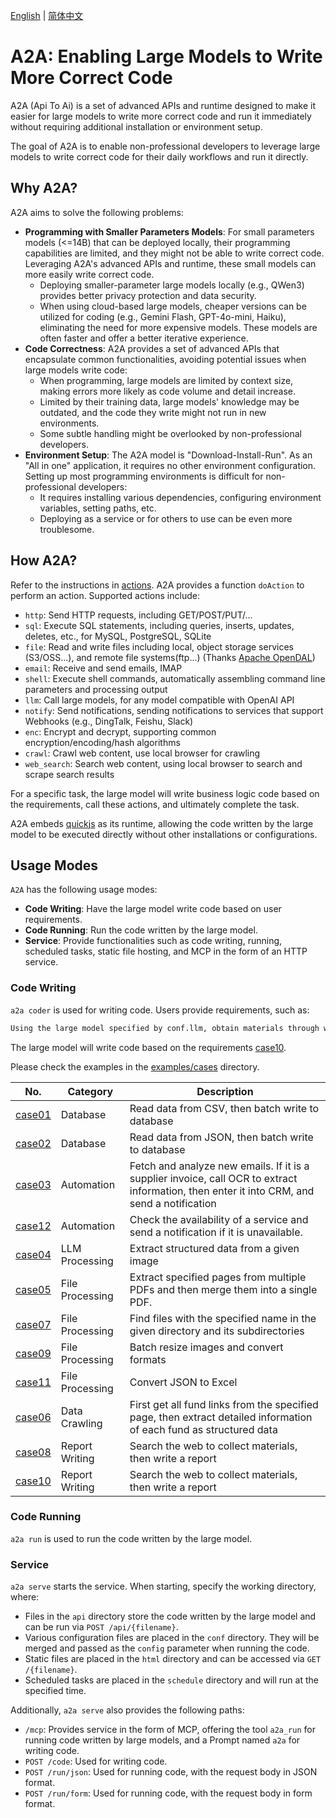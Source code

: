 
[English](README.md) | [简体中文](README.cn.md)

# A2A: Enabling Large Models to Write More Correct Code

A2A (Api To Ai) is a set of advanced APIs and runtime designed to make it easier for large models to write more correct code and run it immediately without requiring additional installation or environment setup.

The goal of A2A is to enable non-professional developers to leverage large models to write correct code for their daily workflows and run it directly.

## Why A2A?

A2A aims to solve the following problems:
  - **Programming with Smaller Parameters Models**: For small parameters models (<=14B) that can be deployed locally, their programming capabilities are limited, and they might not be able to write correct code. Leveraging A2A's advanced APIs and runtime, these small models can more easily write correct code.
    - Deploying smaller-parameter large models locally (e.g., QWen3) provides better privacy protection and data security.
    - When using cloud-based large models, cheaper versions can be utilized for coding (e.g., Gemini Flash, GPT-4o-mini, Haiku), eliminating the need for more expensive models. These models are often faster and offer a better iterative experience.
  - **Code Correctness**: A2A provides a set of advanced APIs that encapsulate common functionalities, avoiding potential issues when large models write code:
      - When programming, large models are limited by context size, making errors more likely as code volume and detail increase.
      - Limited by their training data, large models' knowledge may be outdated, and the code they write might not run in new environments.
      - Some subtle handling might be overlooked by non-professional developers.
  - **Environment Setup**: The A2A model is "Download-Install-Run". As an "All in one" application, it requires no other environment configuration. Setting up most programming environments is difficult for non-professional developers:
      - It requires installing various dependencies, configuring environment variables, setting paths, etc.
      - Deploying as a service or for others to use can be even more troublesome.

## How A2A?

Refer to the instructions in [actions](bindings/nodejs/action.ts). A2A provides a function `doAction` to perform an action. Supported actions include:

  - `http`: Send HTTP requests, including GET/POST/PUT/...
  - `sql`: Execute SQL statements, including queries, inserts, updates, deletes, etc., for MySQL, PostgreSQL, SQLite
  - `file`: Read and write files including local, object storage services (S3/OSS...), and remote file systems(ftp...) (Thanks [Apache OpenDAL](https://github.com/apache/opendal))
  - `email`: Receive and send emails, IMAP
  - `shell`: Execute shell commands, automatically assembling command line parameters and processing output
  - `llm`: Call large models, for any model compatible with OpenAI API
  - `notify`: Send notifications, sending notifications to services that support Webhooks (e.g., DingTalk, Feishu, Slack)
  - `enc`: Encrypt and decrypt, supporting common encryption/encoding/hash algorithms
  - `crawl`: Crawl web content, use local browser for crawling
  - `web_search`: Search web content, using local browser to search and scrape search results

For a specific task, the large model will write business logic code based on the requirements, call these actions, and ultimately complete the task.

A2A embeds [quickjs](https://bellard.org/quickjs/) as its runtime, allowing the code written by the large model to be executed directly without other installations or configurations.

## Usage Modes

`A2A` has the following usage modes:

  - **Code Writing**: Have the large model write code based on user requirements.
  - **Code Running**: Run the code written by the large model.
  - **Service**: Provide functionalities such as code writing, running, scheduled tasks, static file hosting, and MCP in the form of an HTTP service.

### Code Writing

`a2a coder` is used for writing code. Users provide requirements, such as:

```markdown
Using the large model specified by conf.llm, obtain materials through web search, then write a research report on the usage of MCP (Model Context Protocol) in the large model field, and save the result as mcp.md.
```

The large model will write code based on the requirements [case10](examples/cases/case10/case10.vertex-ai.gemini-2.5-flash-preview-04-17.js).

Please check the examples in the [examples/cases](examples/cases) directory.

| No. | Category | Description |
|---|---|---|
|[case01](examples/cases/case01/case01.md)|Database|Read data from CSV, then batch write to database|
|[case02](examples/cases/case02/case02.md)|Database|Read data from JSON, then batch write to database|
|[case03](examples/cases/case03/case03.md)|Automation|Fetch and analyze new emails. If it is a supplier invoice, call OCR to extract information, then enter it into CRM, and send a notification|
|[case12](examples/cases/case12/case12.md)|Automation|Check the availability of a service and send a notification if it is unavailable.|
|[case04](examples/cases/case04/case04.md)|LLM Processing|Extract structured data from a given image|
|[case05](examples/cases/case05/case05.md)|File Processing|Extract specified pages from multiple PDFs and then merge them into a single PDF.|
|[case07](examples/cases/case07/case07.md)|File Processing|Find files with the specified name in the given directory and its subdirectories|
|[case09](examples/cases/case09/case09.md)|File Processing|Batch resize images and convert formats|
|[case11](examples/cases/case11/case11.md)|File Processing|Convert JSON to Excel|
|[case06](examples/cases/case06/case06.md)|Data Crawling|First get all fund links from the specified page, then extract detailed information of each fund as structured data|
|[case08](examples/cases/case08/case08.md)|Report Writing|Search the web to collect materials, then write a report|
|[case10](examples/cases/case10/case10.md)|Report Writing|Search the web to collect materials, then write a report|

### Code Running

`a2a run` is used to run the code written by the large model.

### Service

`a2a serve` starts the service. When starting, specify the working directory, where:

  - Files in the `api` directory store the code written by the large model and can be run via `POST /api/{filename}`.
  - Various configuration files are placed in the `conf` directory. They will be merged and passed as the `config` parameter when running the code.
  - Static files are placed in the `html` directory and can be accessed via `GET /{filename}`.
  - Scheduled tasks are placed in the `schedule` directory and will run at the specified time.

Additionally, `a2a serve` also provides the following paths:

  - `/mcp`: Provides service in the form of MCP, offering the tool `a2a_run` for running code written by large models, and a Prompt named `a2a` for writing code.
  - `POST /code`: Used for writing code.
  - `POST /run/json`: Used for running code, with the request body in JSON format.
  - `POST /run/form`: Used for running code, with the request body in form format.